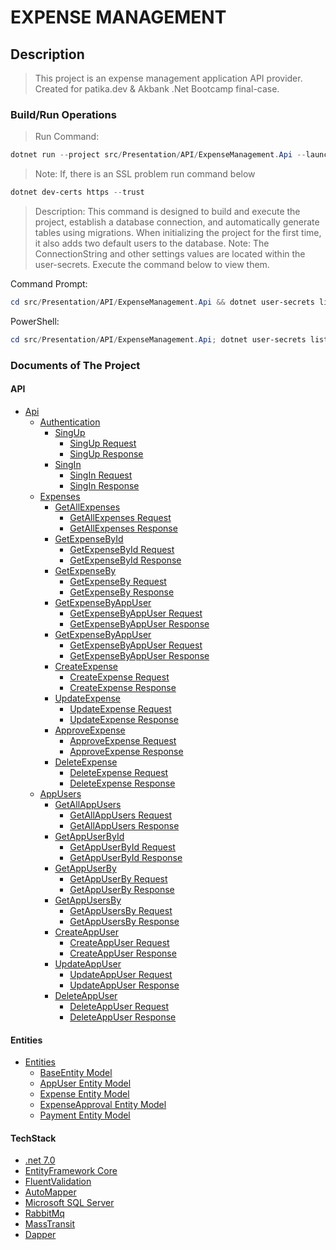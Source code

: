 # EXPENSE MANAGEMENT

## Description

>This project is an expense management application API provider. Created for patika.dev & Akbank .Net Bootcamp final-case.

### Build/Run Operations

>Run Command:

```powershell
dotnet run --project src/Presentation/API/ExpenseManagement.Api --launch-profile https
```

>Note: If, there is an SSL problem run command below

```powershell
dotnet dev-certs https --trust
```

>Description: This command is designed to build and execute the project, establish a database connection, and automatically generate tables using migrations. When initializing the project for the first time, it also adds two default users to the database.
>Note: The ConnectionString and other settings values are located within the user-secrets. Execute the command below to view them.

Command Prompt:

```powershell
cd src/Presentation/API/ExpenseManagement.Api && dotnet user-secrets list
```

PowerShell:

```powershell
cd src/Presentation/API/ExpenseManagement.Api; dotnet user-secrets list
```

### Documents of The Project

#### API

- [Api](/Documents/Api/)
  - [Authentication](/Documents/Api/Authentication.Api.md)
    - [SingUp](/Documents/Api/Authentication.Api.md#signup)
      - [SingUp Request](/Documents/Api/Authentication.Api.md#signup-request)
      - [SingUp Response](/Documents/Api/Authentication.Api.md#signup-response)
    - [SingIn](/Documents/Api/Authentication.Api.md#signin)
      - [SingIn Request](/Documents/Api/Authentication.Api.md#signin-request)
      - [SingIn Response](/Documents/Api/Authentication.Api.md#signin-response)
  - [Expenses](/Documents/Api/Expenses.Api.md#expenses)
    - [GetAllExpenses](/Documents/Api/Expenses.Api.md#getallexpenses)
      - [GetAllExpenses Request](/Documents/Api/Expenses.Api.md#getallexpenses-request)
      - [GetAllExpenses Response](/Documents/Api/Expenses.Api.md#getallexpenses-response)
    - [GetExpenseById](/Documents/Api/Expenses.Api.md#getexpensebyid)
      - [GetExpenseById Request](/Documents/Api/Expenses.Api.md#getexpensebyid-request)
      - [GetExpenseById Response](/Documents/Api/Expenses.Api.md#getexpensebyid-response)
    - [GetExpenseBy](/Documents/Api/Expenses.Api.md#getexpenseby)
      - [GetExpenseBy Request](/Documents/Api/Expenses.Api.md#getexpenseby-request)
      - [GetExpenseBy Response](/Documents/Api/Expenses.Api.md#getexpenseby-response)
    - [GetExpenseByAppUser](/Documents/Api/Expenses.Api.md#getexpensebyappuser)
      - [GetExpenseByAppUser Request](/Documents/Api/Expenses.Api.md#getexpensebyappuser-request)
      - [GetExpenseByAppUser Response](/Documents/Api/Expenses.Api.md#getexpensebyappuser-response)
    - [GetExpenseByAppUser](/Documents/Api/Expenses.Api.md#getexpensebyappuser)
      - [GetExpenseByAppUser Request](/Documents/Api/Expenses.Api.md#getexpensebyappuser-request)
      - [GetExpenseByAppUser Response](/Documents/Api/Expenses.Api.md#getexpensebyappuser-response)
    - [CreateExpense](/Documents/Api/Expenses.Api.md#createexpense)
      - [CreateExpense Request](/Documents/Api/Expenses.Api.md#createexpense-request)
      - [CreateExpense Response](/Documents/Api/Expenses.Api.md#createexpense-response)
    - [UpdateExpense](/Documents/Api/Expenses.Api.md#updateexpense)
      - [UpdateExpense Request](/Documents/Api/Expenses.Api.md#updateexpense-request)
      - [UpdateExpense Response](/Documents/Api/Expenses.Api.md#updateexpense-response)
    - [ApproveExpense](/Documents/Api/Expenses.Api.md#approveexpense)
      - [ApproveExpense Request](/Documents/Api/Expenses.Api.md#approveexpense-request)
      - [ApproveExpense Response](/Documents/Api/Expenses.Api.md#approveexpense-response)
    - [DeleteExpense](/Documents/Api/Expenses.Api.md#deleteexpense)
      - [DeleteExpense Request](/Documents/Api/Expenses.Api.md#deleteexpense-request)
      - [DeleteExpense Response](/Documents/Api/Expenses.Api.md#deleteexpense-response)
  - [AppUsers](/Documents/Api/AppUsers.Api.md#appusers)
    - [GetAllAppUsers](/Documents/Api/AppUsers.Api.md#getallappusers)
      - [GetAllAppUsers Request](/Documents/Api/AppUsers.Api.md#getallappusers-request)
      - [GetAllAppUsers Response](/Documents/Api/AppUsers.Api.md#getallappusers-response)
    - [GetAppUserById](/Documents/Api/AppUsers.Api.md#getappuserbyid)
      - [GetAppUserById Request](/Documents/Api/AppUsers.Api.md#getappuserbyid-request)
      - [GetAppUserById Response](/Documents/Api/AppUsers.Api.md#getappuserbyid-response)
    - [GetAppUserBy](/Documents/Api/AppUsers.Api.md#getappuserby)
      - [GetAppUserBy Request](/Documents/Api/AppUsers.Api.md#getappuserby-request)
      - [GetAppUserBy Response](/Documents/Api/AppUsers.Api.md#getappuserby-response)
    - [GetAppUsersBy](/Documents/Api/AppUsers.Api.md#getappusersby)
      - [GetAppUsersBy Request](/Documents/Api/AppUsers.Api.md#getappusersby-request)
      - [GetAppUsersBy Response](/Documents/Api/AppUsers.Api.md#getappusersby-response)
    - [CreateAppUser](/Documents/Api/AppUsers.Api.md#createappuser)
      - [CreateAppUser Request](/Documents/Api/AppUsers.Api.md#createappuser-request)
      - [CreateAppUser Response](/Documents/Api/AppUsers.Api.md#createappuser-response)
    - [UpdateAppUser](/Documents/Api/AppUsers.Api.md#updateappuser)
      - [UpdateAppUser Request](/Documents/Api/AppUsers.Api.md#updateappuser-request)
      - [UpdateAppUser Response](/Documents/Api/AppUsers.Api.md#updateappuser-response)
    - [DeleteAppUser](/Documents/Api/AppUsers.Api.md#deleteappuser)
      - [DeleteAppUser Request](/Documents/Api/AppUsers.Api.md#deleteappuser-request)
      - [DeleteAppUser Response](/Documents/Api/AppUsers.Api.md#deleteappuser-response)

#### Entities

- [Entities](/Documents/Entities/)
  - [BaseEntity Model](/Documents/Entities/BaseEntity.md)
  - [AppUser Entity Model](/Documents/Entities/AppUser.Entity.md)
  - [Expense Entity Model](/Documents/Entities/Expense.Entity.md)
  - [ExpenseApproval Entity Model](/Documents/Entities/ExpenseApproval.Entity.md)
  - [Payment Entity Model](/Documents/Entities/Payment.Entity.md)

#### TechStack

- [.net 7.0](https://learn.microsoft.com/tr-tr/dotnet/core/whats-new/dotnet-7)
- [EntityFramework Core](https://learn.microsoft.com/en-us/ef/core/)
- [FluentValidation](https://learn.microsoft.com/en-us/ef/core/)
- [AutoMapper](https://automapper.org/)
- [Microsoft SQL Server](https://learn.microsoft.com/en-us/sql/sql-server/?view=sql-server-ver16)
- [RabbitMq](https://www.rabbitmq.com/documentation.html)
- [MassTransit](https://masstransit.io/documentation/concepts)
- [Dapper](https://github.com/DapperLib/Dapper)
